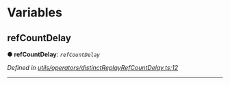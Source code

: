 

# Variables

<a id="refcountdelay"></a>

##  refCountDelay

**● refCountDelay**: *`refCountDelay`*

*Defined in [utils/operators/distinctReplayRefCountDelay.ts:12](https://github.com/paritytech/js-libs/blob/46cafb3/packages/light.js/src/utils/operators/distinctReplayRefCountDelay.ts#L12)*

___

